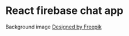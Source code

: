 # React firebase chat app

Background image <a href="http://www.freepik.com">Designed by Freepik</a>
